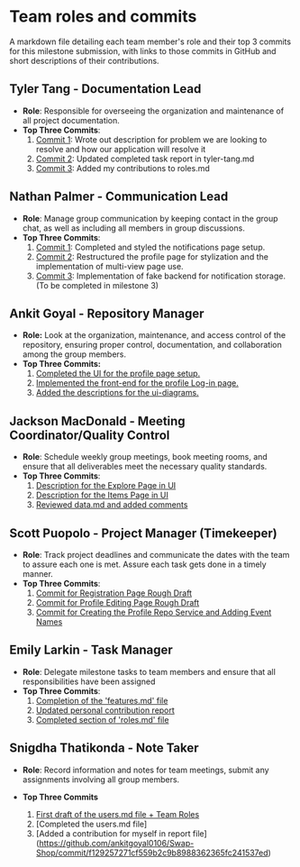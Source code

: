 # Team roles and commits

A markdown file detailing each team member's role and their top 3 commits for this milestone submission, with links to those commits in GitHub and short descriptions of their contributions.

## Tyler Tang - Documentation Lead

- **Role**: Responsible for overseeing the organization and maintenance of all project documentation.
- **Top Three Commits**:
  1. [Commit 1](https://github.com/ankitgoyal0106/326-Group-Project/commit/9fff27b5f7748f2a416ae83732fb28f77c4a8564): Wrote out description for problem we are looking to resolve and how our application will resolve it
  2. [Commit 2](https://github.com/ankitgoyal0106/Swap-Shop/commit/fed58f6ac247f59c36369c7762190be086eaf916): Updated completed task report in tyler-tang.md
  3. [Commit 3](https://github.com/ankitgoyal0106/Swap-Shop/commit/f2a7ac4c2689157a0b37f3a17e7732d0387437bc): Added my contributions to roles.md

## Nathan Palmer - Communication Lead

- **Role**: Manage group communication by keeping contact in the group chat, as well as including all members in group discussions.
- **Top Three Commits**:
   1. [Commit 1](https://github.com/ankitgoyal0106/Swap-Shop/commit/5047e6895db59ea05080a97d7253d4fee929a7de): Completed and styled the notifications page setup.
   2. [Commit 2](https://github.com/ankitgoyal0106/Swap-Shop/commit/402525c6ec42b76227874e8c2cee6d846985dc90): Restructured the profile page for stylization and the implementation of multi-view page use.
   3. [Commit 3](https://github.com/ankitgoyal0106/Swap-Shop/commit/07cfd63d5261ef09abd0d50bc2b4201844f37af6): Implementation of fake backend for notification storage. (To be completed in milestone 3)

## Ankit Goyal - Repository Manager

- **Role:** Look at the organization, maintenance, and access control of the repository, ensuring proper control, documentation, and collaboration among the group members.
- **Top Three Commits:**
   1. [Completed the UI for the profile page setup.](https://github.com/ankitgoyal0106/Swap-Shop/commit/75e1eeddc09c7f1d375bd9f19fa1473a3fc81143)
   2. [Implemented the front-end for the profile Log-in page.](https://github.com/ankitgoyal0106/Swap-Shop/commit/edb19579980705a2c8455d3a36ce75eb88115ca9)
   3. [Added the descriptions for the ui-diagrams.](https://github.com/ankitgoyal0106/Swap-Shop/commit/4799dcfb649ad157a01541ad4e344f6f31e565da)

## Jackson MacDonald - Meeting Coordinator/Quality Control

- **Role**: Schedule weekly group meetings, book meeting rooms, and ensure that all deliverables meet the necessary quality standards.
- **Top Three Commits**:
   1. [Description for the Explore Page in UI](https://github.com/ankitgoyal0106/326-Group-Project/commit/819ac099a632852eb95f1b2c472553a15c7acee8)
   2. [Description for the Items Page in UI](https://github.com/ankitgoyal0106/326-Group-Project/commit/27e8d1b42283626c8f955a1dcb67b41f8ddc2072)
   3. [Reviewed data.md and added comments](https://github.com/ankitgoyal0106/326-Group-Project/commit/3e203fa36cd2285dd02c9cc6bd71911698874c32)

## Scott Puopolo - Project Manager (Timekeeper)

- **Role**: Track project deadlines and communicate the dates with the team to assure each one is met. Assure each task gets done in a timely manner.
- **Top Three Commits**:
   1. [Commit for Registration Page Rough Draft](https://github.com/ankitgoyal0106/Swap-Shop/commit/255fcf065edd444d8c6369590060b2085614734a)
   2. [Commit for Profile Editing Page Rough Draft](https://github.com/ankitgoyal0106/Swap-Shop/commit/6343a034adf47e12846e351bf88cb80639211715)
   3. [Commit for Creating the Profile Repo Service and Adding Event Names](https://github.com/ankitgoyal0106/Swap-Shop/commit/3e332b5878854175dacdef12056e8e25a6a4153d)

## Emily Larkin - Task Manager

- **Role**: Delegate milestone tasks to team members and ensure that all responsibilities have been assigned
- **Top Three Commits**:
   1. [Completion of the 'features.md' file](https://github.com/ankitgoyal0106/Swap-Shop/commit/ce047b6cce4d98d0f3c854db2ae32e1bab28c55a)
   2. [Updated personal contribution report](https://github.com/ankitgoyal0106/Swap-Shop/commit/28a178e7c1c913a21cb8f931381c3adb26ebe2d6)
   3. [Completed section of 'roles.md' file](https://github.com/ankitgoyal0106/Swap-Shop/commit/5911a958ab61a76f9d327c75ad2c092d94604ec0)

## Snigdha Thatikonda - Note Taker

- **Role**: Record information and notes for team meetings, submit any assignments involving all group members.

- **Top Three Commits**
   1. [First draft of the users.md file + Team Roles](https://github.com/ankitgoyal0106/Swap-Shop/commit/5813d410a8341f2daf6ca199776fae717fa2f802)
   2. [Completed the users.md file]
   3. [Added a contribution for myself in report file] (https://github.com/ankitgoyal0106/Swap-Shop/commit/f129257271cf559b2c9b8988362365fc241537ed)
